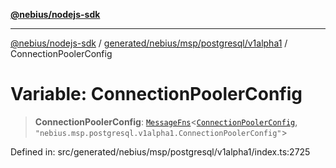 [**@nebius/nodejs-sdk**](../../../../../../README.md)

***

[@nebius/nodejs-sdk](../../../../../../README.md) / [generated/nebius/msp/postgresql/v1alpha1](../README.md) / ConnectionPoolerConfig

# Variable: ConnectionPoolerConfig

> **ConnectionPoolerConfig**: [`MessageFns`](../../../../../../runtime/protos/core/interfaces/MessageFns.md)\<[`ConnectionPoolerConfig`](../interfaces/ConnectionPoolerConfig.md), `"nebius.msp.postgresql.v1alpha1.ConnectionPoolerConfig"`\>

Defined in: src/generated/nebius/msp/postgresql/v1alpha1/index.ts:2725
